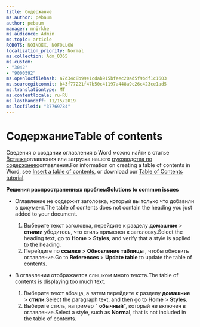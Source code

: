 ```yaml
---
title: Содержание
ms.author: pebaum
author: pebaum
manager: mnirkhe
ms.audience: Admin
ms.topic: article
ROBOTS: NOINDEX, NOFOLLOW
localization_priority: Normal
ms.collection: Adm_O365
ms.custom:
- "3042"
- "9000592"
ms.openlocfilehash: a7d34c8b99e1cdab915bfeec20ad5f9bdf1c1603
ms.sourcegitcommit: b43f77221f47b50c41197a448a9c26c423ce1ad5
ms.translationtype: MT
ms.contentlocale: ru-RU
ms.lasthandoff: 11/15/2019
ms.locfileid: "37769784"
---
```

# <a name="table-of-contents"></a><span data-ttu-id="06279-102">Содержание</span><span class="sxs-lookup"><span data-stu-id="06279-102">Table of contents</span></span>

<span data-ttu-id="06279-103">Сведения о создании оглавления в Word можно найти в статье [Вставка](https://support.office.com/article/882e8564-0edb-435e-84b5-1d8552ccf0c0)оглавления или загрузка нашего [руководства по содержанию](https://go.microsoft.com/fwlink/?linkid=2065106)оглавления.</span><span class="sxs-lookup"><span data-stu-id="06279-103">For information on creating a table of contents in Word, see [Insert a table of contents](https://support.office.com/article/882e8564-0edb-435e-84b5-1d8552ccf0c0), or download our [Table of Contents tutorial](https://go.microsoft.com/fwlink/?linkid=2065106).</span></span>

<span data-ttu-id="06279-104">**Решения распространенных проблем**</span><span class="sxs-lookup"><span data-stu-id="06279-104">**Solutions to common issues**</span></span>

- <span data-ttu-id="06279-105">Оглавление не содержит заголовка, который вы только что добавили в документ.</span><span class="sxs-lookup"><span data-stu-id="06279-105">The table of contents does not contain the heading you just added to your document.</span></span>
  1. <span data-ttu-id="06279-106">Выберите текст заголовка, перейдите к разделу **домашние** > **стили**и убедитесь, что стиль применен к заголовку.</span><span class="sxs-lookup"><span data-stu-id="06279-106">Select the heading text, go to **Home** > **Styles**, and verify that a style is applied to the heading.</span></span>
  2. <span data-ttu-id="06279-107">Перейдите по **ссылке** > **Обновление таблицы** , чтобы обновить оглавление.</span><span class="sxs-lookup"><span data-stu-id="06279-107">Go to **References** > **Update table** to update the table of contents.</span></span>

- <span data-ttu-id="06279-108">В оглавлении отображается слишком много текста.</span><span class="sxs-lookup"><span data-stu-id="06279-108">The table of contents is displaying too much text.</span></span> 
  1. <span data-ttu-id="06279-109">Выберите текст абзаца, а затем перейдите к разделу **домашние** > **стили**.</span><span class="sxs-lookup"><span data-stu-id="06279-109">Select the paragraph text, and then go to **Home** > **Styles**.</span></span>
  2. <span data-ttu-id="06279-110">Выберите стиль, например " **обычный**", который не включен в оглавление.</span><span class="sxs-lookup"><span data-stu-id="06279-110">Select a style, such as **Normal**, that is not included in the table of contents.</span></span>